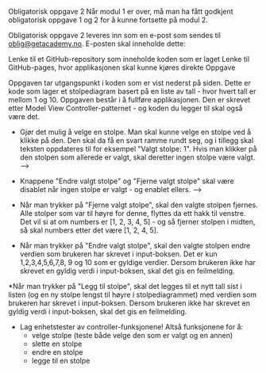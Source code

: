 Obligatorisk oppgave 2 Når modul 1 er over, må man ha fått godkjent obligatorisk oppgave 1 og 2 for å kunne fortsette på modul 2.

Obligatorisk oppgave 2 leveres inn som en e-post som sendes til oblig@getacademy.no. E-posten skal inneholde dette:

Lenke til et GitHub-repository som inneholde koden som er laget Lenke til GitHub-pages, hvor applikasjonen skal kunne kjøres direkte Oppgave

Oppgaven tar utgangspunkt i koden som er vist nederst på siden. Dette er kode som lager et stolpediagram basert på en liste av tall - hvor hvert tall er mellom 1 og 10. Oppgaven består i å fullføre applikasjonen. Den er skrevet etter Model View Controller-patternet - og koden du legger til skal også være det.


* Gjør det mulig å velge en stolpe. Man skal kunne velge en stolpe ved å klikke på den. Den skal da få en svart ramme rundt seg, og i tillegg skal teksten oppdateres til for eksempel "Valgt stolpe: 1". Hvis man klikker på den stolpen som allerede er valgt, skal deretter ingen stolpe være valgt. -->

* Knappene "Endre valgt stolpe" og "Fjerne valgt stolpe" skal være disablet når ingen stolpe er valgt - og enablet ellers. -->

* Når man trykker på "Fjerne valgt stolpe", skal den valgte stolpen fjernes. Alle stolper som var til høyre for denne, flyttes da ett hakk til venstre. Det vil si at om numbers er [1, 2, 3, 4, 5] - og så fjerner stolpen i midten, så skal numbers etter det være [1, 2, 4, 5].

* Når man trykker på "Endre valgt stolpe", skal den valgte stolpen endre verdien som brukeren har skrevet i input-boksen. Det er kun 1,2,3,4,5,6,7,8, 9 og 10 som er gyldige verdier. Dersom brukeren ikke har skrevet en gyldig verdi i input-boksen, skal det gis en feilmelding.

*Når man trykker på "Legg til stolpe", skal det legges til et nytt tall sist i listen (og en ny stolpe lengst til høyre i stolpediagrammet) med verdien som brukeren har skrevet i input-boksen. Dersom brukeren ikke har skrevet en gyldig verdi i input-boksen, skal det gis en feilmelding.

* Lag enhetstester av controller-funksjonene! Altså funksjonene for å:
    * velge stolpe (teste både velge den som er valgt og en annen)
    * slette en stolpe
    * endre en stolpe
    * legge til en stolpe